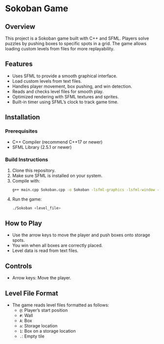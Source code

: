 
# Sokoban Game

## Overview

This project is a Sokoban game built with C++ and SFML. Players solve puzzles by pushing boxes to specific spots in a grid. The game allows loading custom levels from files for more replayability.

## Features

- Uses SFML to provide a smooth graphical interface.
- Load custom levels from text files.
- Handles player movement, box pushing, and win detection.
- Reads and checks level files for smooth play.
- Optimized rendering with SFML textures and sprites.
- Built-in timer using SFML’s clock to track game time.

## Installation

### Prerequisites
- C++ Compiler (recommend C++17 or newer)
- SFML Library (2.5.1 or newer)

### Build Instructions
1. Clone this repository.
2. Make sure SFML is installed on your system.
3. Compile with:
   ```bash
   g++ main.cpp Sokoban.cpp -o Sokoban -lsfml-graphics -lsfml-window -lsfml-system
   ```
4. Run the game:
   ```bash
   ./Sokoban <level_file>
   ```

## How to Play
- Use the arrow keys to move the player and push boxes onto storage spots.
- You win when all boxes are correctly placed.
- Level data is read from text files.

## Controls
- Arrow keys: Move the player.

## Level File Format
- The game reads level files formatted as follows:
  - `@`: Player’s start position
  - `#`: Wall
  - `A`: Box
  - `a`: Storage location
  - `1`: Box on a storage location
  - `.`: Empty tile

